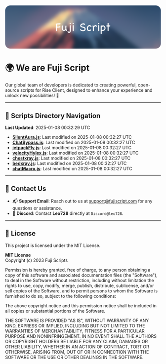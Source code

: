 ![Banner](.github/b.webp)

# 🌍 **We are Fuji Script**

Our global team of developers is dedicated to creating powerful, open-source scripts for Rise Client, designed to enhance your experience and unlock new possibilities! 🌟

---
<!-- SCRIPTS_NAVIGATION_START -->
## 📂 **Scripts Directory Navigation**

**Last Updated**: 2025-01-08 00:32:29 UTC

- **[SilentAura.js](scripts/SilentAura.js)**: Last modified on 2025-01-08 00:32:27 UTC
- **[ChatBypass.js](scripts/ChatBypass.js)**: Last modified on 2025-01-08 00:32:27 UTC
- **[jetpackFly.js](scripts/jetpackFly.js)**: Last modified on 2025-01-08 00:32:27 UTC
- **[velocityHylex.js](scripts/velocityHylex.js)**: Last modified on 2025-01-08 00:32:27 UTC
- **[chestxray.js](scripts/chestxray.js)**: Last modified on 2025-01-08 00:32:27 UTC
- **[bedxray.js](scripts/bedxray.js)**: Last modified on 2025-01-08 00:32:27 UTC
- **[chatMacro.js](scripts/chatMacro.js)**: Last modified on 2025-01-08 00:32:27 UTC

<!-- SCRIPTS_NAVIGATION_END -->

---

## 💬 **Contact Us**  
- 📬 **Support Email**: Reach out to us at [support@fujiscript.com](mailto:support@fujiscript.com) for any questions or assistance.  
- 💬 **Discord**: Contact **Leo728** directly at `Discord@leo728`.

---

## 📜 **License**

This project is licensed under the MIT License.  

**MIT License**  
Copyright (c) 2023 Fuji Scripts  

Permission is hereby granted, free of charge, to any person obtaining a copy of this software and associated documentation files (the "Software"), to deal in the Software without restriction, including without limitation the rights to use, copy, modify, merge, publish, distribute, sublicense, and/or sell copies of the Software, and to permit persons to whom the Software is furnished to do so, subject to the following conditions:  

The above copyright notice and this permission notice shall be included in all copies or substantial portions of the Software.  

THE SOFTWARE IS PROVIDED "AS IS", WITHOUT WARRANTY OF ANY KIND, EXPRESS OR IMPLIED, INCLUDING BUT NOT LIMITED TO THE WARRANTIES OF MERCHANTABILITY, FITNESS FOR A PARTICULAR PURPOSE AND NONINFRINGEMENT. IN NO EVENT SHALL THE AUTHORS OR COPYRIGHT HOLDERS BE LIABLE FOR ANY CLAIM, DAMAGES OR OTHER LIABILITY, WHETHER IN AN ACTION OF CONTRACT, TORT OR OTHERWISE, ARISING FROM, OUT OF OR IN CONNECTION WITH THE SOFTWARE OR THE USE OR OTHER DEALINGS IN THE SOFTWARE.  
